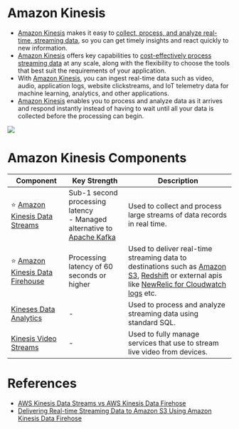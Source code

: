 # Amazon Kinesis
- [Amazon Kinesis](https://aws.amazon.com/kinesis/) makes it easy to [collect, process, and analyze real-time, streaming data](../../../../1_HLDDesignComponents/5_BigDataComponents/StreamProcessing/Readme.md), so you can get timely insights and react quickly to new information.
- [Amazon Kinesis]() offers key capabilities to [cost-effectively process streaming data](../../../../1_HLDDesignComponents/5_BigDataComponents/StreamProcessing/Readme.md) at any scale, along with the flexibility to choose the tools that best suit the requirements of your application. 
- With [Amazon Kinesis](), you can ingest real-time data such as video, audio, application logs, website clickstreams, and IoT telemetry data for machine learning, analytics, and other applications. 
- [Amazon Kinesis]() enables you to process and analyze data as it arrives and respond instantly instead of having to wait until all your data is collected before the processing can begin.

![](https://k21academy.com/wp-content/uploads/2020/12/2020-12-12-13_15_47-AWS-Certified-Solutions-Architect-Slides-v3.5.pdf-Personal-Microsoft%E2%80%8B-Edge.png)

# Amazon Kinesis Components

| Component                                                                                          | Key Strength                                                                                                                                    | Description                                                                                                                                                                                                                                                                                                                                              |
|----------------------------------------------------------------------------------------------------|-------------------------------------------------------------------------------------------------------------------------------------------------|----------------------------------------------------------------------------------------------------------------------------------------------------------------------------------------------------------------------------------------------------------------------------------------------------------------------------------------------------------|
| :star: [Amazon Kinesis Data Streams](../../../5_MessageBrokerServices/AmazonKinesisDataStreams.md) | Sub-1 second processing latency<br/>- Managed alternative to [Apache Kafka](../../../../1_HLDDesignComponents/4_MessageBrokers/Kafka/Readme.md) | Used to collect and process large streams of data records in real time.                                                                                                                                                                                                                                                                                  |
| :star: [Amazon Kinesis Data Firehouse](AmazonKinesisDataFirehouse.md)                              | Processing latency of 60 seconds or higher                                                                                                      | Used to deliver real-time streaming data to destinations such as [Amazon S3](../../../7_StorageServices/3_ObjectStorageTypes/AmazonS3/Readme.md), [Redshift](../../../6_DatabaseServices/AmazonRedshift.md) or external apis like [NewRelic for Cloudwatch logs](https://docs.aws.amazon.com/AmazonCloudWatch/latest/logs/SubscriptionFilters.html) etc. |
| [Kineses Data Analytics](https://aws.amazon.com/kinesis/data-analytics/)                           | -                                                                                                                                               | Used to process and analyze streaming data using standard SQL.                                                                                                                                                                                                                                                                                           |
| [Kinesis Video Streams](https://aws.amazon.com/kinesis/video-streams)                              | -                                                                                                                                               | Used to fully manage services that use to stream live video from devices.                                                                                                                                                                                                                                                                                |

# References
- [AWS Kinesis Data Streams vs AWS Kinesis Data Firehose](https://www.whizlabs.com/blog/aws-kinesis-data-streams-vs-aws-kinesis-data-firehose/)
- [Delivering Real-time Streaming Data to Amazon S3 Using Amazon Kinesis Data Firehose](https://towardsdatascience.com/delivering-real-time-streaming-data-to-amazon-s3-using-amazon-kinesis-data-firehose-2cda5c4d1efe)